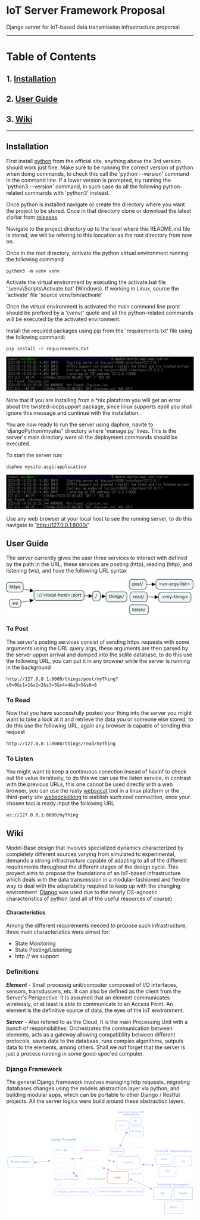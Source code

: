 #   IoT Server Framework Proposal
Django server for IoT-based data transmission infrastructure proporsal 

----------
# Table of Contents
## 1. [Installation](#installation)
## 2. [User Guide](#user-guide)
## 3. [Wiki](#wiki)

----------

## Installation
First install [python](https://www.python.org/downloads/) from the official site, anything above the 3rd version should work just fine. Make sure to be running the correct version of python when doing commands, to check this call the 'python --version' command in the command line. If a lower version is prompted, try running the 'python3 --version' command, in such case do all the following python-related commands with 'python3' instead.

Once python is installed navigate or create the directory where you want the project to be stored. Once in that directory clone or download the latest zip/tar from [releases](https://github.com/M4CH1N3G1RL/IoT-Rest-Server/releases).

Navigate to the project directory up to the level where this README.md file is stored, we will be refering to this loocation as the root directory from now on.

Once in the root directory, activate the python virtual environment running the following command
```shell
python3 -m venv venv
```
Activate the virtual environment by executing the activate.bat file '.\venv\Scripts\Activate.bat' (Windows). If working in Linux, source the 'activate' file 'source venv/bin/activate'

Once the virtual environment is activated the main command line pront should be prefixed by a '(venv)' quote and all the python-related commands will be executed by the activated environment. 

Install the required packages using pip from the 'requirements.txt' file using the following command:
```shell
pip install -r requirements.txt
```
<p style="text-align: center;">

![run-server](Images/run-server.png)

</p>
Note that if you are installing from a *nix plataform you will get an error about the twisted-iocpsupport package, since linux supports epoll you shall ignore this message and continue with the installation. 

You are now ready to run the server using daphne, navite to 'djangoPython/mysite/' directory where 'manage.py' lives. This is the server's main directory were all the deployment commands should be executed.

To start the server run:
```shell
daphne mysite.asgi:application
```
<p style="text-align: center;">

![run-server](Images/run-server.png)

</p>
 
Use any web browser at your local host to see the running server, to do this navigate to 'http://127.0.0.1:8000/'

## User Guide
The server currently gives the user three services to interact with defined by the path in the URL, these services are posting (http), reading (http), and listening (ws), and have the following URL syntax

<p style="text-align: center;">

![URL-anatomy](Images/URL-anatomy.jpg)

</p>

### To Post
The server's posting services consist of sending https requests with some arguments using the URL query args, these arguments are then parsed by the server uppon arrival and dumped into the sqlite database, to do this use the following URL, you can put it in any browser while the server is running in the background 
```
http://127.0.0.1:8000/things/post/myThing?s0=0&s1=1&s2=2&s3=3&s4=4&s5=5&s6=6
```
### To Read
Now that you have successfully posted your thing into the server you might want to take a look at it and retrieve the data you or someone else stored, to do this use the following URL, again any browser is capable of sending this request
```
http://127.0.0.1:8000/things/read/myThing
```
### To Listen
You might want to keep a continuous conection insead of havinf to check out the value iteratively, to do this we can use the listen service, in contrast with the previous URLs, this one cannot be used directly with a web browser, you can use the rusty [websocat](https://github.com/vi/websocat) tool in a linux platform or the third-party site [websocketking](https://websocketking.com/) to stablish such cool connection, once your chosen tool is ready input the following URL
```
ws://127.0.0.1:8000/myThing
```

## Wiki
Model-Base design that involves specialized dynamics characterized by completely different sources varying from simulated to experimental, demands a strong infrastructure capable of adapting to all of the different requirements throughout the different stages of the design cycle. This proyect aims to propose the foundations of an IoT-based infrastructure which deals with the data transmission in a modular-fashioned and flexible way to deal with the adaptability required to keep up with the changing environment. [Django](https://www.djangoproject.com/) was used due to the nearly OS-agnostic characteristics of python (and all of the useful resources of course)

#### Characteristics
Among the different requirements needed to propose such infrastructure, three main characteriztics were aimed for:
- State Monitoring
- State Posting/Listening
- http // ws support

###  Definitions
***Element*** - Small processig unit/computer composed of I/O interfaces, sensors, transduscers, etc. It can also be defined as the client from the Server's Perspective. It is assumed that an element communicates wirelessly, or at least is able to communicate to an Access Point. An element is the definitive source of data, the eyes of the IoT environment.

***Server*** - Also refered to as the Cloud, It is the main Processing Unit with a bunch of responsibilities: Orchestrates the communication between elements, acts as a gateway allowing compatibility between different protocols, saves data to the database, runs complex algorithms, outputs data to the elements, among others. Shall we not forget that the server is just a process running in some good-spec'ed computer.

###  Django Framework
The general Django framework involves  managing http requests, migrating databases changes using the models abstraction layer via python, and building modular apps, which can be portable to other Django / Restful projects. All the server logics were build around these abstraction layers.

<p style="text-align: center;">

![Django Site Diagram](Images/GeneralDjangoModel.png)

</p>